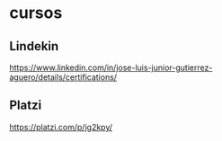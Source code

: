 # cursos

## Lindekin
https://www.linkedin.com/in/jose-luis-junior-gutierrez-aguero/details/certifications/

## Platzi
https://platzi.com/p/jg2kpy/
